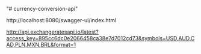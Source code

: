 "# currency-conversion-api" 

http://localhost:8080/swagger-ui/index.html

http://api.exchangeratesapi.io/latest?access_key=895cc6dc0e2066458ca38e7d7012cd73&symbols=USD,AUD,CAD,PLN,MXN,BRL&format=1